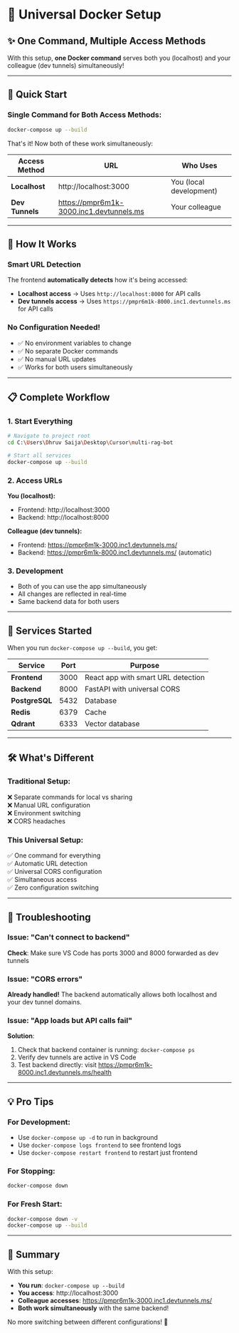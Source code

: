 # 🐳 Universal Docker Setup

## ✨ One Command, Multiple Access Methods

With this setup, **one Docker command** serves both you (localhost) and your colleague (dev tunnels) simultaneously!

---

## 🚀 Quick Start

### Single Command for Both Access Methods:
```bash
docker-compose up --build
```

That's it! Now both of these work simultaneously:

| Access Method | URL | Who Uses |
|---------------|-----|----------|
| **Localhost** | http://localhost:3000 | You (local development) |
| **Dev Tunnels** | https://pmpr6m1k-3000.inc1.devtunnels.ms | Your colleague |

---

## 🔧 How It Works

### Smart URL Detection
The frontend **automatically detects** how it's being accessed:

- **Localhost access** → Uses `http://localhost:8000` for API calls
- **Dev tunnels access** → Uses `https://pmpr6m1k-8000.inc1.devtunnels.ms` for API calls

### No Configuration Needed!
- ✅ No environment variables to change
- ✅ No separate Docker commands
- ✅ No manual URL updates
- ✅ Works for both users simultaneously

---

## 📋 Complete Workflow

### 1. Start Everything
```bash
# Navigate to project root
cd C:\Users\Dhruv Saija\Desktop\Cursor\multi-rag-bot

# Start all services
docker-compose up --build
```

### 2. Access URLs
**You (localhost):**
- Frontend: http://localhost:3000
- Backend: http://localhost:8000

**Colleague (dev tunnels):**
- Frontend: https://pmpr6m1k-3000.inc1.devtunnels.ms/
- Backend: https://pmpr6m1k-8000.inc1.devtunnels.ms/ (automatic)

### 3. Development
- Both of you can use the app simultaneously
- All changes are reflected in real-time
- Same backend data for both users

---

## 🔄 Services Started

When you run `docker-compose up --build`, you get:

| Service | Port | Purpose |
|---------|------|---------|
| **Frontend** | 3000 | React app with smart URL detection |
| **Backend** | 8000 | FastAPI with universal CORS |
| **PostgreSQL** | 5432 | Database |
| **Redis** | 6379 | Cache |
| **Qdrant** | 6333 | Vector database |

---

## 🛠️ What's Different

### Traditional Setup:
❌ Separate commands for local vs sharing  
❌ Manual URL configuration  
❌ Environment switching  
❌ CORS headaches  

### This Universal Setup:
✅ One command for everything  
✅ Automatic URL detection  
✅ Universal CORS configuration  
✅ Simultaneous access  
✅ Zero configuration switching  

---

## 🐛 Troubleshooting

### Issue: "Can't connect to backend"
**Check**: Make sure VS Code has ports 3000 and 8000 forwarded as dev tunnels

### Issue: "CORS errors"
**Already handled!** The backend automatically allows both localhost and your dev tunnel domains.

### Issue: "App loads but API calls fail"
**Solution**: 
1. Check that backend container is running: `docker-compose ps`
2. Verify dev tunnels are active in VS Code
3. Test backend directly: visit https://pmpr6m1k-8000.inc1.devtunnels.ms/health

---

## 💡 Pro Tips

### For Development:
- Use `docker-compose up -d` to run in background
- Use `docker-compose logs frontend` to see frontend logs
- Use `docker-compose restart frontend` to restart just frontend

### For Stopping:
```bash
docker-compose down
```

### For Fresh Start:
```bash
docker-compose down -v
docker-compose up --build
```

---

## 🎯 Summary

With this setup:
- **You run**: `docker-compose up --build`
- **You access**: http://localhost:3000
- **Colleague accesses**: https://pmpr6m1k-3000.inc1.devtunnels.ms/
- **Both work simultaneously** with the same backend!

No more switching between different configurations! 🎉
